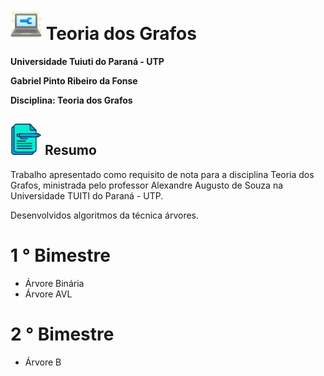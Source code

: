 <h1><img src="https://github.com/GabrielPRDF/TCC_Interpretador/blob/master/Documentos/Icons/interpretador.png" height="50" width="50"> <b>Teoria dos Grafos</b></h1>

**Universidade Tuiuti do Paraná - UTP**

**Gabriel Pinto Ribeiro da Fonse**

**Disciplina: Teoria dos Grafos**

<h2><img src="https://github.com/GabrielPRDF/TCC_Interpretador/blob/master/Documentos/Icons/resumo.png" height="50" width="50"> <b>Resumo</b></h2>

Trabalho apresentado como requisito de nota para a disciplina Teoria dos Grafos, ministrada pelo professor Alexandre Augusto de Souza na Universidade TUITI do Paraná - UTP.

Desenvolvidos algoritmos da técnica árvores.

# 1 ° Bimestre
- Árvore Binária
- Árvore AVL
 
 # 2 ° Bimestre
- Árvore B
